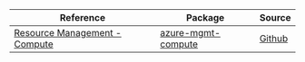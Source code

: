 | Reference | Package | Source |
|---|---|---|
|[Resource Management - Compute](mgmt-compute-readme.md)|[azure-mgmt-compute](https://pypi.org/project/azure-mgmt-compute)|[Github](https://github.com/Azure/azure-sdk-for-python/blob/main/sdk/compute/azure-mgmt-compute)|

